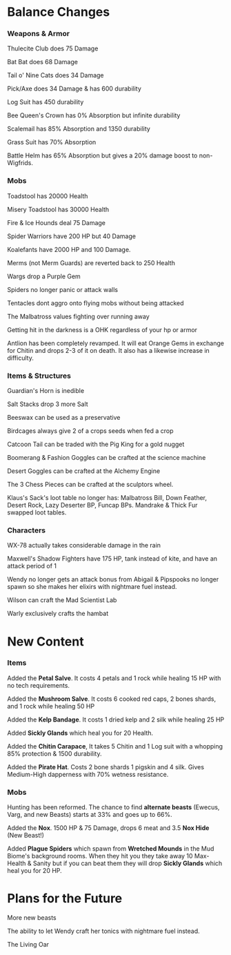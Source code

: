 # Balance Changes

### Weapons & Armor
Thulecite Club does 75 Damage

Bat Bat does 68 Damage

Tail o' Nine Cats does 34 Damage

Pick/Axe does 34 Damage & has 600 durability

Log Suit has 450 durability

Bee Queen's Crown has 0% Absorption but infinite durability

Scalemail has 85% Absorption and 1350 durability

Grass Suit has 70% Absorption

Battle Helm has 65% Absorption but gives a 20% damage boost to non-Wigfrids.

### Mobs
Toadstool has 20000 Health

Misery Toadstool has 30000 Health

Fire & Ice Hounds deal 75 Damage

Spider Warriors have 200 HP but 40 Damage

Koalefants have 2000 HP and 100 Damage.

Merms (not Merm Guards) are reverted back to 250 Health

Wargs drop a Purple Gem

Spiders no longer panic or attack walls

Tentacles dont aggro onto flying mobs without being attacked

The Malbatross values fighting over running away

Getting hit in the darkness is a OHK regardless of your hp or armor

Antlion has been completely revamped. It will eat Orange Gems in exchange for Chitin and drops 2-3 of it on death. It also has a likewise increase in difficulty.

### Items & Structures

Guardian's Horn is inedible

Salt Stacks drop 3 more Salt

Beeswax can be used as a preservative

Birdcages always give 2 of a crops seeds when fed a crop

Catcoon Tail can be traded with the Pig King for a gold nugget

Boomerang & Fashion Goggles can be crafted at the science machine

Desert Goggles can be crafted at the Alchemy Engine

The 3 Chess Pieces can be crafted at the sculptors wheel.

Klaus's Sack's loot table no longer has: Malbatross Bill, Down Feather, Desert Rock, Lazy Deserter BP, Funcap BPs. Mandrake & Thick Fur swapped loot tables.

### Characters
WX-78 actually takes considerable damage in the rain

Maxwell's Shadow Fighters have 175 HP, tank instead of kite, and have an attack period of 1

Wendy no longer gets an attack bonus from Abigail & Pipspooks no longer spawn so she makes her elixirs with nightmare fuel instead.

Wilson can craft the Mad Scientist Lab

Warly exclusively crafts the hambat

# New Content

### Items 

Added the **Petal Salve**. It costs 4 petals and 1 rock while healing 15 HP with no tech requirements.

Added the **Mushroom Salve**. It costs 6 cooked red caps, 2 bones shards, and 1 rock while healing 50 HP 

Added the **Kelp Bandage**. It costs 1 dried kelp and 2 silk while healing 25 HP 

Added **Sickly Glands** which heal you for 20 Health.

Added the **Chitin Carapace**, It takes 5 Chitin and 1 Log suit with a whopping 85% protection & 1500 durability.

Added the **Pirate Hat**. Costs 2 bone shards 1 pigskin and 4 silk. Gives Medium-High dapperness with 70% wetness resistance.

### Mobs

Hunting has been reformed. The chance to find **alternate beasts** (Ewecus, Varg, and new Beasts) starts at 33% and goes up to 66%.

Added the **Nox**. 1500 HP & 75 Damage, drops 6 meat and 3.5 **Nox Hide** (New Beast!)

Added **Plague Spiders** which spawn from **Wretched Mounds** in the Mud Biome's background rooms. When they hit you they take away 10 Max-Health & Sanity but if you can beat them they will drop **Sickly Glands** which heal you for 20 HP.



# Plans for the Future

More new beasts

The ability to let Wendy craft her tonics with nightmare fuel instead.

The Living Oar 
